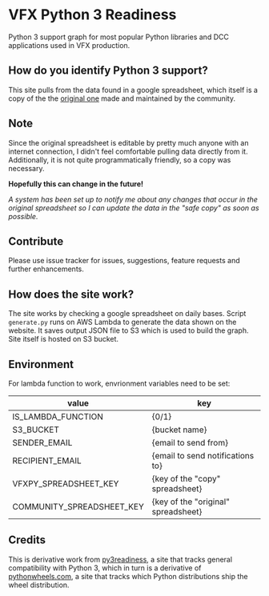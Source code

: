 VFX Python 3 Readiness
==================

Python 3 support graph for most popular Python libraries and DCC applications used in VFX production.

## How do you identify Python 3 support?

This site pulls from the data found in a google spreadsheet, which itself is a copy of the the [original one](https://docs.google.com/spreadsheets/d/10XG92byepTD-LEeXx4mBjhGaNPtJsd_QaXlZ866wj7k) made and maintained by the community.

## Note

Since the original spreadsheet is editable by pretty much anyone with an internet connection, I didn't feel comfortable pulling data directly from it. Additionally, it is not quite programmatically friendly, so a copy was necessary.

**Hopefully this can change in the future!**

*A system has been set up to notify me about any changes that occur in the original spreadsheet so I can update the data in the "safe copy" as soon as possible.*

## Contribute

Please use issue tracker for issues, suggestions, feature requests and further enhancements.

## How does the site work?

The site works by checking a google spreadsheet on daily bases. Script `generate.py` runs on AWS Lambda to generate the data shown on the website. It saves output JSON file to S3 which is used to build the graph. Site itself is hosted on S3 bucket.

## Environment

For lambda function to work, envrionment variables need to be set:

| value                     | key                                 |
|---------------------------|-------------------------------------|
| IS_LAMBDA_FUNCTION        | {0/1}                               |
| S3_BUCKET                 | {bucket name}                       |
| SENDER_EMAIL              | {email to send from}                |
| RECIPIENT_EMAIL           | {email to send notifications to}    |
| VFXPY_SPREADSHEET_KEY     | {key of the "copy" spreadsheet}     |
| COMMUNITY_SPREADSHEET_KEY | {key of the "original" spreadsheet} |

## Credits

This is derivative work from [py3readiness](http://chhantyal.net/py3readiness/), a site that tracks general compatibility with Python 3, which in turn is a derivative of [pythonwheels.com](https://pythonwheels.com/), a site that tracks which Python distributions ship the wheel distribution.
